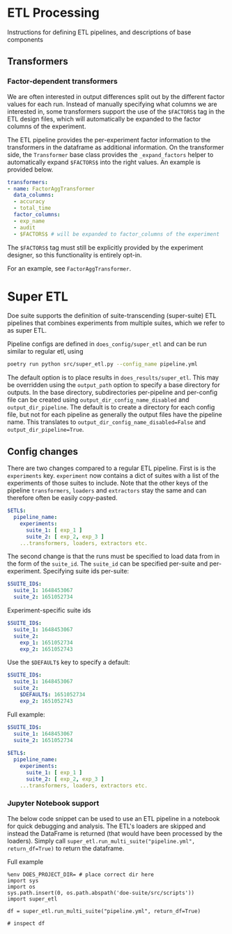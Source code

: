 # ETL Processing
Instructions for defining ETL pipelines, and descriptions of base components

## Transformers
### Factor-dependent transformers
We are often interested in output differences split out by the different factor values for each run.
Instead of manually specifying what columns we are interested in, some transformers support the use of the `$FACTORS$`
tag in the ETL design files, which will automatically be expanded to the factor columns of the experiment.

The ETL pipeline provides the per-experiment factor information to the transformers in the dataframe as additional
information.
On the transformer side, the `Transformer` base class provides the `_expand_factors` helper
to automatically expand `$FACTORS$` into the right values.
An example is provided below.

```yaml
transformers:
- name: FactorAggTransformer
  data_columns:
  - accuracy
  - total_time
  factor_columns:
  - exp_name
  - audit
  - $FACTORS$ # will be expanded to factor_columns of the experiment
```

The `$FACTORS$` tag must still be explicitly provided by the experiment designer, so this functionality is entirely opt-in.

For an example, see `FactorAggTransformer`.

# Super ETL
Doe suite supports the definition of suite-transcending (super-suite) ETL pipelines that
combines experiments from multiple suites, which we refer to as super ETL.

Pipeline configs are defined in `does_config/super_etl` and can be run similar to regular etl, using 

```bash
poetry run python src/super_etl.py --config_name pipeline.yml
```

The default option is to place results in `does_results/super_etl`.
This may be overridden using the `output_path` option to specify a base directory for outputs.
In the base directory, subdirectories per-pipeline and per-config file can be created using `output_dir_config_name_disabled`
and `output_dir_pipeline`.
The default is to create a directory for each config file, but not for each pipeline as generally the output files have the pipeline name.
This translates to `output_dir_config_name_disabled=False` and `output_dir_pipeline=True`.


## Config changes
There are two changes compared to a regular ETL pipeline.
First is is the `experiments` key.
`experiment` now contains a dict of suites with a list of the experiments of those suites to include.
Note that the other keys of the pipeline `transformers`, `loaders` and `extractors` stay the same and can therefore often be easily copy-pasted.

```yaml
$ETL$:
  pipeline_name:
    experiments:
      suite_1: [ exp_1 ]
      suite_2: [ exp_2, exp_3 ]
    ...transformers, loaders, extractors etc.
```

The second change is that the runs must be specified to load data from in the form of the `suite_id`.
The `suite_id` can be specified per-suite and per-experiment.
Specifying suite ids per-suite:
```yaml
$SUITE_ID$:
  suite_1: 1648453067
  suite_2: 1651052734
```

Experiment-specific suite ids
```yaml
$SUITE_ID$:
  suite_1: 1648453067
  suite_2:
    exp_1: 1651052734
    exp_2: 1651052743
```

Use the `$DEFAULT$` key to specify a default:
```yaml
$SUITE_ID$:
  suite_1: 1648453067
  suite_2:
    $DEFAULT$: 1651052734
    exp_2: 1651052743
```

Full example:
```yaml
$SUITE_ID$:
  suite_1: 1648453067
  suite_2: 1651052734
  
$ETL$:
  pipeline_name:
    experiments:
      suite_1: [ exp_1 ]
      suite_2: [ exp_2, exp_3 ]
    ...transformers, loaders, extractors etc.

```

### Jupyter Notebook support
The below code snippet can be used to use an ETL pipeline in a notebook for quick debugging and analysis.
The ETL's loaders are skipped and instead the DataFrame is returned (that would have been processed by the loaders).
Simply call `super_etl.run_multi_suite("pipeline.yml", return_df=True)` to return the dataframe.

Full example
```jupyterpython
%env DOES_PROJECT_DIR= # place correct dir here
import sys
import os
sys.path.insert(0, os.path.abspath('doe-suite/src/scripts'))
import super_etl

df = super_etl.run_multi_suite("pipeline.yml", return_df=True)

# inspect df
```
